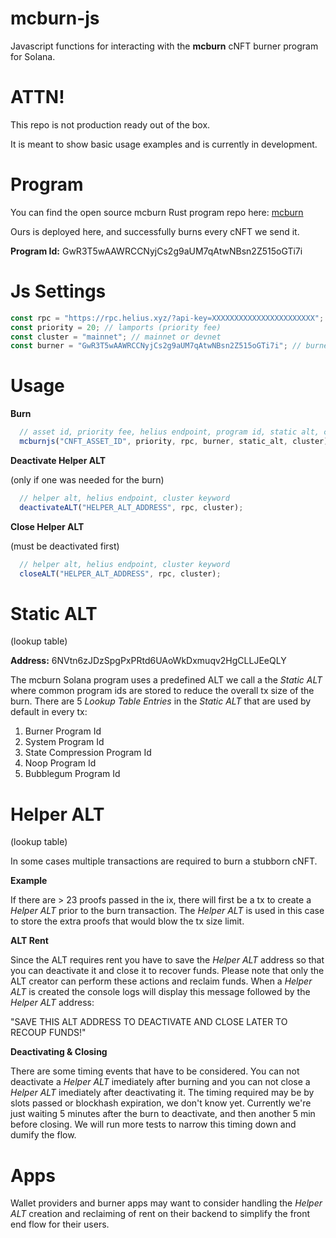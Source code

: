 # mcburn-js

Javascript functions for interacting with the **mcburn** cNFT burner program for Solana.

# ATTN!

This repo is not production ready out of the box. 

It is meant to show basic usage examples and is currently in development.

# Program

You can find the open source mcburn Rust program repo here: [mcburn](https://github.com/honeygrahams2/mcburn)

Ours is deployed here, and successfully burns every cNFT we send it.

**Program Id:** GwR3T5wAAWRCCNyjCs2g9aUM7qAtwNBsn2Z515oGTi7i

# Js Settings

```javascript
const rpc = "https://rpc.helius.xyz/?api-key=XXXXXXXXXXXXXXXXXXXXXXX"; // helius
const priority = 20; // lamports (priority fee)
const cluster = "mainnet"; // mainnet or devnet
const burner = "GwR3T5wAAWRCCNyjCs2g9aUM7qAtwNBsn2Z515oGTi7i"; // burner program
```

# Usage

**Burn**
```javascript
  // asset id, priority fee, helius endpoint, program id, static alt, cluster keyword
  mcburnjs("CNFT_ASSET_ID", priority, rpc, burner, static_alt, cluster);
```

**Deactivate Helper ALT** 

(only if one was needed for the burn)

```javascript
  // helper alt, helius endpoint, cluster keyword
  deactivateALT("HELPER_ALT_ADDRESS", rpc, cluster);
```

**Close Helper ALT** 

(must be deactivated first)

```javascript
  // helper alt, helius endpoint, cluster keyword
  closeALT("HELPER_ALT_ADDRESS", rpc, cluster);
```

# Static ALT
(lookup table)

**Address:** 6NVtn6zJDzSpgPxPRtd6UAoWkDxmuqv2HgCLLJEeQLY

The mcburn Solana program uses a predefined ALT we call a the *Static ALT* where common program ids are stored to reduce the overall tx size of the burn. 
There are 5 *Lookup Table Entries* in the *Static ALT* that are used by default in every tx:

1. Burner Program Id
2. System Program Id
3. State Compression Program Id
4. Noop Program Id
5. Bubblegum Program Id

# Helper ALT
(lookup table)

In some cases multiple transactions are required to burn a stubborn cNFT.

**Example**

If there are > 23 proofs passed in the ix, there will first be a tx to create a *Helper ALT* prior to the burn transaction. The *Helper ALT* is used in this case to store the extra proofs that would blow the tx size limit.

**ALT Rent**

Since the ALT requires rent you have to save the *Helper ALT* address so that you can deactivate it and close it to recover funds. Please note that only the ALT creator can perform these actions and reclaim funds. When a *Helper ALT* is created the console logs will display this message followed by the *Helper ALT* address: 

"SAVE THIS ALT ADDRESS TO DEACTIVATE AND CLOSE LATER TO RECOUP FUNDS!"

**Deactivating & Closing**

There are some timing events that have to be considered. You can not deactivate a *Helper ALT* imediately after burning and you can not close a *Helper ALT* imediately after deactivating it. The timing required may be by slots passed or blockhash expiration, we don't know yet. Currently we're just waiting 5 minutes after the burn to deactivate, and then another 5 min before closing. We will run more tests to narrow this timing down and dumify the flow.

# Apps

Wallet providers and burner apps may want to consider handling the *Helper ALT* creation and reclaiming of rent on their backend to simplify the front end flow for their users.
